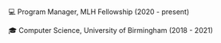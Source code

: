 💻 Program Manager, MLH Fellowship (2020 - present)

🎓 Computer Science, University of Birmingham (2018 - 2021)
